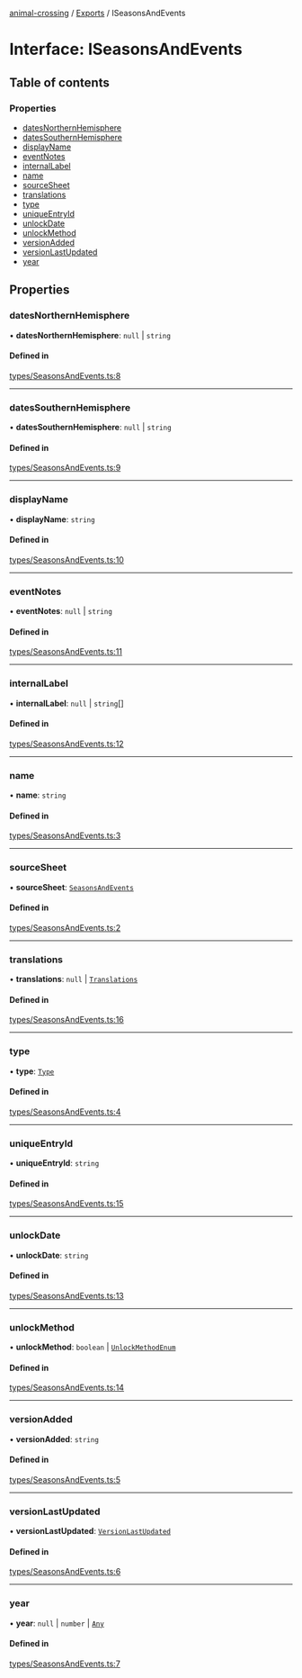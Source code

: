 [animal-crossing](../README.md) / [Exports](../modules.md) / ISeasonsAndEvents

# Interface: ISeasonsAndEvents

## Table of contents

### Properties

- [datesNorthernHemisphere](ISeasonsAndEvents.md#datesnorthernhemisphere)
- [datesSouthernHemisphere](ISeasonsAndEvents.md#datessouthernhemisphere)
- [displayName](ISeasonsAndEvents.md#displayname)
- [eventNotes](ISeasonsAndEvents.md#eventnotes)
- [internalLabel](ISeasonsAndEvents.md#internallabel)
- [name](ISeasonsAndEvents.md#name)
- [sourceSheet](ISeasonsAndEvents.md#sourcesheet)
- [translations](ISeasonsAndEvents.md#translations)
- [type](ISeasonsAndEvents.md#type)
- [uniqueEntryId](ISeasonsAndEvents.md#uniqueentryid)
- [unlockDate](ISeasonsAndEvents.md#unlockdate)
- [unlockMethod](ISeasonsAndEvents.md#unlockmethod)
- [versionAdded](ISeasonsAndEvents.md#versionadded)
- [versionLastUpdated](ISeasonsAndEvents.md#versionlastupdated)
- [year](ISeasonsAndEvents.md#year)

## Properties

### datesNorthernHemisphere

• **datesNorthernHemisphere**: ``null`` \| `string`

#### Defined in

[types/SeasonsAndEvents.ts:8](https://github.com/Norviah/animal-crossing/blob/4d5e5b0/module/types/SeasonsAndEvents.ts#L8)

___

### datesSouthernHemisphere

• **datesSouthernHemisphere**: ``null`` \| `string`

#### Defined in

[types/SeasonsAndEvents.ts:9](https://github.com/Norviah/animal-crossing/blob/4d5e5b0/module/types/SeasonsAndEvents.ts#L9)

___

### displayName

• **displayName**: `string`

#### Defined in

[types/SeasonsAndEvents.ts:10](https://github.com/Norviah/animal-crossing/blob/4d5e5b0/module/types/SeasonsAndEvents.ts#L10)

___

### eventNotes

• **eventNotes**: ``null`` \| `string`

#### Defined in

[types/SeasonsAndEvents.ts:11](https://github.com/Norviah/animal-crossing/blob/4d5e5b0/module/types/SeasonsAndEvents.ts#L11)

___

### internalLabel

• **internalLabel**: ``null`` \| `string`[]

#### Defined in

[types/SeasonsAndEvents.ts:12](https://github.com/Norviah/animal-crossing/blob/4d5e5b0/module/types/SeasonsAndEvents.ts#L12)

___

### name

• **name**: `string`

#### Defined in

[types/SeasonsAndEvents.ts:3](https://github.com/Norviah/animal-crossing/blob/4d5e5b0/module/types/SeasonsAndEvents.ts#L3)

___

### sourceSheet

• **sourceSheet**: [`SeasonsAndEvents`](../modules/internal_.md#seasonsandevents)

#### Defined in

[types/SeasonsAndEvents.ts:2](https://github.com/Norviah/animal-crossing/blob/4d5e5b0/module/types/SeasonsAndEvents.ts#L2)

___

### translations

• **translations**: ``null`` \| [`Translations`](internal_.Translations-6.md)

#### Defined in

[types/SeasonsAndEvents.ts:16](https://github.com/Norviah/animal-crossing/blob/4d5e5b0/module/types/SeasonsAndEvents.ts#L16)

___

### type

• **type**: [`Type`](../enums/internal_.Type-1.md)

#### Defined in

[types/SeasonsAndEvents.ts:4](https://github.com/Norviah/animal-crossing/blob/4d5e5b0/module/types/SeasonsAndEvents.ts#L4)

___

### uniqueEntryId

• **uniqueEntryId**: `string`

#### Defined in

[types/SeasonsAndEvents.ts:15](https://github.com/Norviah/animal-crossing/blob/4d5e5b0/module/types/SeasonsAndEvents.ts#L15)

___

### unlockDate

• **unlockDate**: `string`

#### Defined in

[types/SeasonsAndEvents.ts:13](https://github.com/Norviah/animal-crossing/blob/4d5e5b0/module/types/SeasonsAndEvents.ts#L13)

___

### unlockMethod

• **unlockMethod**: `boolean` \| [`UnlockMethodEnum`](../enums/internal_.UnlockMethodEnum.md)

#### Defined in

[types/SeasonsAndEvents.ts:14](https://github.com/Norviah/animal-crossing/blob/4d5e5b0/module/types/SeasonsAndEvents.ts#L14)

___

### versionAdded

• **versionAdded**: `string`

#### Defined in

[types/SeasonsAndEvents.ts:5](https://github.com/Norviah/animal-crossing/blob/4d5e5b0/module/types/SeasonsAndEvents.ts#L5)

___

### versionLastUpdated

• **versionLastUpdated**: [`VersionLastUpdated`](../enums/internal_.VersionLastUpdated.md)

#### Defined in

[types/SeasonsAndEvents.ts:6](https://github.com/Norviah/animal-crossing/blob/4d5e5b0/module/types/SeasonsAndEvents.ts#L6)

___

### year

• **year**: ``null`` \| `number` \| [`Any`](../modules/internal_.md#any)

#### Defined in

[types/SeasonsAndEvents.ts:7](https://github.com/Norviah/animal-crossing/blob/4d5e5b0/module/types/SeasonsAndEvents.ts#L7)
